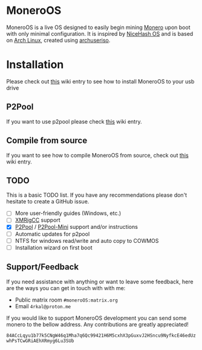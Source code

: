# MoneroOS

MoneroOS is a live OS designed to easily begin mining <a href="getmonero.org">Monero</a> upon boot with only minimal configuration. It is inspired by <a href="https://www.nicehash.com/nhos-mining">NiceHash OS</a> and is based on <a href="https://archlinux.org">Arch Linux</a>, created using <a href="https://github.com/laurent85v/archuseriso">archuseriso</a>.

# Installation
Please check out [this](https://github.com/4rkal/MoneroOS/wiki/Installation) wiki entry to see how to install MoneroOS to your usb drive

## P2Pool
If you want to use p2pool please check [this](https://github.com/4rkal/MoneroOS/wiki/P2Pool) wiki entry.

## Compile from source
If you want to see how to compile MoneroOS from source, check out [this](https://github.com/4rkal/MoneroOS/wiki/Compile-from-source) wiki entry. 

## TODO
This is a basic TODO list. If you have any recommendations please don't hesitate to create a GitHub issue.
- [ ] More user-friendly guides (Windows, etc.)
- [ ] <a href="https://github.com/Bendr0id/xmrigCC">XMRigCC</a> support
- [x] <a href="https://p2pool.io/#pool">P2Pool</a> / <a href="https://p2pool.io/mini/#pool">P2Pool-Mini</a> support and/or instructions
- [ ] Automatic updates for p2pool
- [ ] NTFS for windows read/write and auto copy to COWMOS
- [ ] Installation wizard on first boot

## Support/Feedback
If you need assistance with anything or want to leave some feedback, here are the ways you can get in touch with with me:
- Public matrix room `#moneroOS:matrix.org`
- Email `4rkal@proton.me`

If you would like to support MoneroOS development you can send some monero to the bellow address. Any contributions are greatly appreciated!

`84ACcLqyu1b77k5CNgW46q1Mha7q6Qc99421H6M5cxhX3pGuxvJ2HSncu9NyfkcE46edUzwhPsTCwGRiAEhXRmyg6Lu3SUb`
